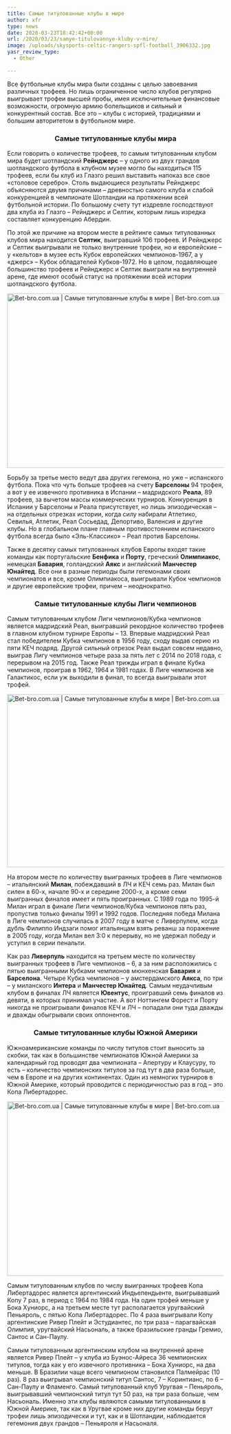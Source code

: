 ```yaml
---
title: Самые титулованные клубы в мире
author: xfr
type: news
date: 2020-03-23T18:42:42+00:00
url: /2020/03/23/samye-titulovannye-kluby-v-mire/
image: /uploads/skysports-celtic-rangers-spfl-football_3906332.jpg
yasr_review_type:
  - Other

---
```

Все футбольные клубы мира были созданы с целью завоевания различных трофеев. Но лишь ограниченное число клубов регулярно выигрывает трофеи высшей пробы, имея исключительные финансовые возможности, огромную армию болельщиков и сильный и конкурентный состав. Все это – клубы с историей, традициями и большим авторитетом в футбольном мире.

<h3 style="text-align: center">
  <strong>Самые титулованные клубы мира</strong>
</h3>

Если говорить о количестве трофеев, то самым титулованным клубом мира будет шотландский **Рейнджерс** – у одного из двух грандов шотландского футбола в клубном музее могло бы находиться 115 трофеев, если бы клуб из Глазго решил выставить напоказ все свое &#171;столовое серебро&#187;. Столь выдающиеся результаты Рейнджерс объясняются двумя причинами – древностью самого клуба и слабой конкуренцией в чемпионате Шотландии на протяжении всей футбольной истории. По большому счету тут издревле господствуют два клуба из Глазго – Рейнджерс и Селтик, которым лишь изредка составляет конкуренцию Абердин.

По этой же причине на втором месте в рейтинге самых титулованных клубов мира находится **Селтик**, выигравший 106 трофеев. И Рейнджерс и Селтик выигрывали не только внутренние трофеи, но и европейские – у &#171;кельтов&#187; в музее есть Кубок европейских чемпионов-1967, а у &#171;джерс&#187; – Кубок обладателей Кубков-1972. Но в целом, подавляющее большинство трофеев и Рейнджерс и Селтик выиграли на внутренней арене, где имеют особый статус на протяжении всей истории шотландского футбола.

<img class="alignnone wp-image-3766 size-full" src="http://wp.local/wp-content/uploads/2020/03/1583069510_359087_1583069617_noticia_normal_recorte1.jpg" alt="Bet-bro.com.ua | Самые титулованные клубы в мире | Bet-bro.com.ua" width="720" height="405" />

Борьбу за третье место ведут два других гегемона, но уже – испанского футбола. Пока что чуть больше трофеев на счету **Барселоны** 94 трофея, а вот у ее извечного противника в Испании – мадридского **Реала**, 89 трофеев, за вычетом массы коммерческих турниров. Конкуренция в Испании у Барселоны и Реала присутствует, но лишь эпизодическая – на отдельных отрезках истории, когда силу набирали Атлетико, Севилья, Атлетик, Реал Сосьедад, Депортиво, Валенсия и другие клубы. Но в глобальном плане главным противостоянием испанского футбола всегда было &#171;Эль-Классико&#187; – Реал против Барселоны.

Также в десятку самых титулованных клубов Европы входят такие команды как португальские **Бенфика** и **Порту**, греческий **Олимпиакос**, немецкая **Бавария**, голландский **Аякс** и английский **Манчестер Юнайтед**. Все они в разные периоды были гегемонами своих чемпионатов и все, кроме Олимпиакоса, выигрывали Кубок чемпионов и другие европейские трофеи, причем – неоднократно.

<h3 style="text-align: center">
  <strong>Самые титулованные клубы Лиги чемпионов</strong>
</h3>

Самым титулованным клубом Лиги чемпионов/Кубка чемпионов является мадридский Реал, выигравший рекордное количество трофеев в главном клубном турнире Европы – 13. Впервые мадридский Реал стал победителем Кубка чемпионов в 1956 году, сходу выдав серию из пяти КЕЧ подряд. Другой сильный отрезок Реал выдал совсем недавно, выиграв Лигу чемпионов четыре раза за пять лет с 2014 по 2018 года, с перерывом на 2015 год. Также Реал трижды играл в финале Кубка чемпионов, проиграв в 1962, 1964 и 1981 годах. В Лиге чемпионов же Галактикос, если уж выходили в финал, то всегда выигрывали этот трофей.

<img class="alignnone wp-image-3767 size-full" src="http://wp.local/wp-content/uploads/2020/03/main-qimg-5d3cc4520bf2eb1c90bd2960de73b8f4.jpg" alt="Bet-bro.com.ua | Самые титулованные клубы в мире | Bet-bro.com.ua" width="602" height="402" />

На втором месте по количеству выигранных трофеев в Лиге чемпионов – итальянский **Милан**, побеждавший в ЛЧ и КЕЧ семь раз. Милан был силен в 60-х, начале 90-х и середине 2000-х, а кроме семи выигранных финалов имеет и пять проигранных. С 1989 года по 1995-й Милан играл в финале Лиги чемпионов/Кубка чемпионов пять раз, пропустив только финалы 1991 и 1992 годов. Последняя победа Милана в Лиге чемпионов случилась в 2007 году в матче с Ливерпулем, когда дубль Филиппо Индзаги помог итальянцам взять реванш за поражение в 2005 году, когда Милан вел 3:0 к перерыву, но не удержал победу и уступил в серии пенальти.

Как раз **Ливерпуль** находится на третьем месте по количеству выигранных трофеев в Лиге чемпионов – 6, а за ним расположились с пятью выигранными Кубками чемпионов мюнхенская **Бавария** и **Барселона**. Четыре Кубка чемпионов – у амстердамского **Аякса**, по три – у миланского **Интера** и **Манчестер Юнайтед**. Самым неудачливым клубом в финалах ЛЧ является **Ювентус**, проигравший семь финалов из девяти, в которых принимал участие. А вот Ноттингем Форест и Порту никогда не проигрывали финалов КЕЧ и ЛЧ – попадали они туда дважды и дважды обыгрывали своих оппонентов.

<h3 style="text-align: center">
  <strong>Самые титулованные клубы Южной Америки</strong>
</h3>

Южноамериканские команды по числу титулов стоит выносить за скобки, так как в большинстве чемпионатов Южной Америки за календарный год проводят два чемпионата – Апертуру и Клаусуру, то есть – количество чемпионских титулов за год тут в два раза больше, чем в Европе и на других континентах. Один из немногих турниров в Южной Америке, который проводится с периодичностью раз в год – это Копа Либертадорес.

<img class="alignnone wp-image-3768 size-full" src="http://wp.local/wp-content/uploads/2020/03/liberaliiiiii.jpg" alt="Bet-bro.com.ua | Самые титулованные клубы в мире | Bet-bro.com.ua" width="720" height="405" />

Самым титулованным клубов по числу выигранных трофеев Копа Либертадорес является аргентинский Индьепендьенте, выигрывавший Копу 7 раз, в период с 1964 по 1984 года. На один трофей меньше у Бока Хуниорс, а на третьем месте тут располагается уругвайский Пеньяроль, с пятью Копа Либертадорес. По 4 раза выигрывали Копу аргентинские Ривер Плейт и Эстудиантес, по три раза – парагвайская Олимпия, уругвайский Насьональ, а также бразильские гранды Гремио, Сантос и Сан-Паулу.

Самым титулованным аргентинским клубом на внутренней арене является Ривер Плейт – у клуба из Буэнос-Айреса 36 чемпионских титулов, тогда как у его извечного противника – Бока Хуниорс, на два меньше. В Бразилии чаще всего чемпионом становился Палмейрас (10 раз). 8 раз выигрывал чемпионский титул Сантос, 7 – Коринтианс, по 6 – Сан-Паулу и Фламенго. Самый титулованный клуб Уругвая – Пеньяроль, выигрывавший чемпионский титул тут 50 раз, на три раза больше, чем Насьональ. Именно эти клубы являются самыми титулованными в Южной Америке, так как в Уругвае кроме них другие команды берут трофеи лишь эпизодически и тут, как и в Шотландии, наблюдается гегемония двух грандов – Пеньяроля и Насьоналя.